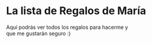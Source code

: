# La lista de Regalos de María
Aquí podrás ver todos los regalos para hacerme y <br> que me gustarán seguro :)




